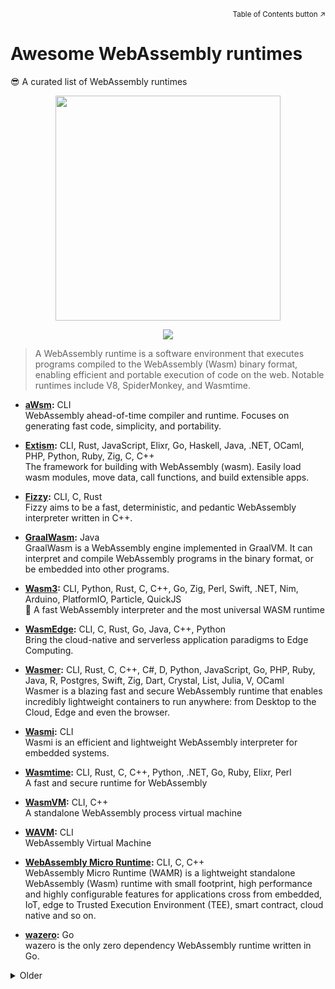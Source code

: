 <p align=right><sup align=right>Table of Contents button ↗️</sup></p>

# Awesome WebAssembly runtimes

😎 A curated list of WebAssembly runtimes

<p align=center>
  <img height=360 src="https://i.imgur.com/6vjddKJ.png">
</p>

<p align=center>
  <a href="https://awesome.re/"><img valign=middle src="https://awesome.re/badge.svg"></a>
</p>

> A WebAssembly runtime is a software environment that executes programs compiled to the WebAssembly (Wasm) binary format, enabling efficient and portable execution of code on the web. Notable runtimes include V8, SpiderMonkey, and Wasmtime.

- **[aWsm](https://github.com/gwsystems/aWsm):** CLI \
    WebAssembly ahead-of-time compiler and runtime. Focuses on generating fast code, simplicity, and portability.

- **[Extism](https://extism.org/):** CLI, Rust, JavaScript, Elixr, Go, Haskell, Java, .NET, OCaml, PHP, Python, Ruby, Zig, C, C++ \
    The framework for building with WebAssembly (wasm). Easily load wasm modules, move data, call functions, and build extensible apps.

- **[Fizzy](https://github.com/wasmx/fizzy):** CLI, C, Rust \
    Fizzy aims to be a fast, deterministic, and pedantic WebAssembly interpreter written in C++.

- **[GraalWasm](https://github.com/oracle/graal/tree/master/wasm):** Java \
    GraalWasm is a WebAssembly engine implemented in GraalVM. It can interpret and compile WebAssembly programs in the binary format, or be embedded into other programs.

- **[Wasm3](https://github.com/wasm3/wasm3):** CLI, Python, Rust, C, C++, Go, Zig, Perl, Swift, .NET, Nim, Arduino, PlatformIO, Particle, QuickJS \
    🚀 A fast WebAssembly interpreter and the most universal WASM runtime

- **[WasmEdge](https://wasmedge.org/):** CLI, C, Rust, Go, Java, C++, Python \
    Bring the cloud-native and serverless application paradigms to Edge Computing.

- **[Wasmer](https://github.com/wasmerio/wasmer):** CLI, Rust, C, C++, C#, D, Python, JavaScript, Go, PHP, Ruby, Java, R, Postgres, Swift, Zig, Dart, Crystal, List, Julia, V, OCaml \
    Wasmer is a blazing fast and secure WebAssembly runtime that enables incredibly lightweight containers to run anywhere: from Desktop to the Cloud, Edge and even the browser.

- **[Wasmi](https://github.com/paritytech/wasmi):** CLI \
    Wasmi is an efficient and lightweight WebAssembly interpreter for embedded systems.

- **[Wasmtime](https://github.com/bytecodealliance/wasmtime):** CLI, Rust, C, C++, Python, .NET, Go, Ruby, Elixr, Perl \
    A fast and secure runtime for WebAssembly

- **[WasmVM](https://github.com/WasmVM/WasmVM):** CLI, C++ \
    A standalone WebAssembly process virtual machine

- **[WAVM](https://wavm.github.io/):** CLI \
    WebAssembly Virtual Machine

- **[WebAssembly Micro Runtime](https://github.com/bytecodealliance/wasm-micro-runtime):** CLI, C, C++ \
    WebAssembly Micro Runtime (WAMR) is a lightweight standalone WebAssembly (Wasm) runtime with small footprint, high performance and highly configurable features for applications cross from embedded, IoT, edge to Trusted Execution Environment (TEE), smart contract, cloud native and so on.

- **[wazero](https://wazero.io/):** Go \
    wazero is the only zero dependency WebAssembly runtime written in Go.

<details><summary>Older</summary>

<sub>These WebAssembly runtimes haven't seen updates in a while but that doesn't mean they're not awesome! 🤩</sub>

- **[EOS VM](https://github.com/EOSIO/eos-vm):** C++ \
    A Low-Latency, High Performance and Extensible WebAssembly Backend Library

- **[Happy New Moon with Report](https://github.com/fishjd/HappyNewMoonWithReport):** Java \
    Happy New Moon with Report is an open-source implementation of WebAssembly written entirely in Java. It is typically used to run or test Web Assembly Modules (*.wasm) in Java.

- **[inNative](https://github.com/innative-sdk/innative):** CLI, C \
    A native non-web embedding of WebAssembly for Windows/Linux

- **[Life](https://github.com/perlin-network/life):** Go \
    A secure WebAssembly VM catered for decentralized applications.

- **[Lucet](https://github.com/fastly/lucet):** CLI \
    Lucet, the Sandboxing WebAssembly Compiler.

- **[py-wasm](https://github.com/ethereum/py-wasm):** Python \
    A python implementation of the WebAssembly interpreter

- **[Swam](https://github.com/satabin/swam):** Scala \
    WebAssembly engine in Scala

- **[wac](https://github.com/kanaka/wac):** CLI, C \
    A Minimal WebAssembly interpreter written in C.

- **[wagon](https://github.com/go-interpreter/wagon):** Go \
    Wagon is a WebAssembly-based interpreter in Go, for Go.

- **[WAKit](https://github.com/swiftwasm/WasmKit):** CLI, Swift \
    A WebAssembly runtime written in Swift.

- **[warpy](https://github.com/kanaka/warpy):** CLI, RPython \
    WebAssembly interpreter in RPython.

- **[webassembly](https://github.com/dcodeIO/webassembly):** C, JavaScript \
    A minimal toolkit and runtime to produce and run WebAssembly modules.

- **[TWVM](https://github.com/Becavalier/TWVM):** CLI \
    An experimental WebAssembly virtual machine.

</details>
